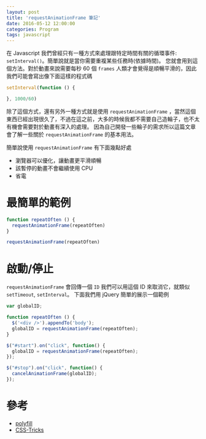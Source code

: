 ```yaml
---
layout: post
title: 'requestAnimationFrame 筆記'
date: 2016-05-12 12:00:00
categories: Program
tags: javascript
---
```


在 Javascript 我們曾經只有一種方式來處理跟特定時間有關的循環事件: `setInterval()`。簡單說就是當你需要重複某些任務時(依據時間)。
您就會用到這個方法。對於動畫來說需要每秒 60 個 `frames` 人類才會覺得是順暢平滑的，因此我們可能會寫出像下面這樣的程式碼

<!--more-->

```js
setInterval(function () {

}, 1000/60)
```

除了這個方式，還有另外一種方式就是使用 `requestAnimationFrame` ，當然這個東西已經出現很久了，不過在這之前，大多的時候我都不需要自己造輪子，也不太有機會需要對於動畫有深入的處理。
因為自己開發一些輪子的需求所以這篇文章會了解一些關於 `requestAnimationFrame` 的基本用法。

簡單說使用 `requestAnimationFrame` 有下面幾點好處

* 瀏覽器可以優化，讓動畫更平滑順暢
* 該暫停的動畫不會繼續使用 CPU
* 省電

# 最簡單的範例

```js
function repeatOften () {
  requestAnimationFrame(repeatOften)
}

requestAnimationFrame(repeatOften)
```


# 啟動/停止

`requestAnimationFrame` 會回傳一個 `ID` 我們可以用這個 ID 來取消它，就類似 `setTimeout`, `setInterval`。
下面我們用 jQuery 簡單的展示一個範例

```js
var globalID;

function repeatOften () {
  $('<div />').appendTo('body');
  globalID = requestAnimationFrame(repeatOften);
}

$("#start").on("click", function() {
  globalID = requestAnimationFrame(repeatOften);
});

$("#stop").on("click", function() {
  cancelAnimationFrame(globalID);
});
```

# 參考

* [polyfill](https://gist.github.com/paulirish/1579671)
* [CSS-Tricks](https://css-tricks.com/using-requestanimationframe/)
